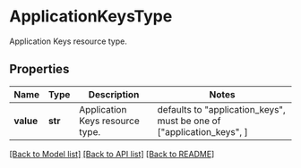 # ApplicationKeysType

Application Keys resource type.
## Properties
Name | Type | Description | Notes
------------ | ------------- | ------------- | -------------
**value** | **str** | Application Keys resource type. | defaults to "application_keys",  must be one of ["application_keys", ]

[[Back to Model list]](README.md#documentation-for-models) [[Back to API list]](README.md#documentation-for-api-endpoints) [[Back to README]](README.md)


